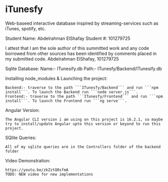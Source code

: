 # iTunesfy

Web-baseed interactive database inspired by streaming-services such as iTunes, spotify, etc.

Student Name: Abdelrahman ElShafay
Student #: 101279725

I attest that I am the sole author of this summitted work and any code borrowed from other sources has been identified by comments placed in my submitted code.
Abdelrahman ElShafay, 101279725

Sqlite Database:
    Name:- ITunesify.db
    Path:- ITunesfy/Backend/ITunesify.db

Installing node_modules & Launching the project:

    Backend:- traverse to the path ```ITunesfy/Backend``` and run ```npm install```. To launch the Backend run ```node server.js```.
    Frontend:- traverse to the path ```ITunesfy/Frontend``` and run ```npm install```. To launch the Frontend run ```ng serve```.

Angular Version:

    The Angular CLI version i am using on this project is 16.2.1, so maybe try to install/update Angular upto this version or beyond to run this project.

SQlite Queries:

    All of my sqlite queries are in the Controllers folder of the backend folder

Video Demonstration:

    https://youtu.be/zkZztQ0sfmA
    TODO: NEW video for new implementations




